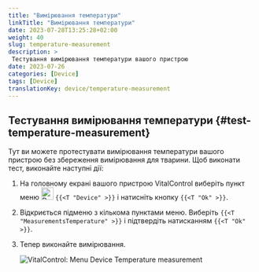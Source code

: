 ```yaml
---
title: "Вимірювання температури"
linkTitle: "Вимірювання температури"
date: 2023-07-28T13:25:28+02:00
weight: 40
slug: temperature-measurement
description: >
 Тестування вимірювання температури вашого пристрою
date: 2023-07-26
categories: [Device]
tags: [Device]
translationKey: device/temperature-measurement
---
```

## Тестування вимірювання температури {#test-temperature-measurement}

Тут ви можете протестувати вимірювання температури вашого пристрою без збереження вимірювання для тварини. Щоб виконати тест, виконайте наступні дії:

1. На головному екрані вашого пристрою VitalControl виберіть пункт меню <img src="/icons/device.svg" width="25" align="bottom" alt="Device" /> `{{<T "Device" >}}` і натисніть кнопку `{{<T "Ok" >}}`.

2. Відкриється підменю з кількома пунктами меню. Виберіть `{{<T "MeasurementsTemperature" >}}` і підтвердіть натисканням `{{<T "Ok" >}}`.

3. Тепер виконайте вимірювання.

   ![VitalControl: Menu Device Temperature measurement](../images/temperature.png "Test temperature measurement")

